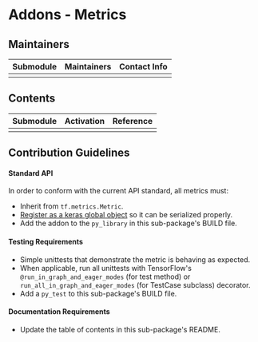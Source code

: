 # Addons - Metrics

## Maintainers
| Submodule  | Maintainers  | Contact Info   |
|:---------- |:------------- |:--------------|
|  |  |  |

## Contents
| Submodule | Activation  | Reference                               |
|:----------------------- |:-------------------|:---------------|
|  |  |            |


## Contribution Guidelines
#### Standard API
In order to conform with the current API standard, all metrics
must:
 * Inherit from `tf.metrics.Metric`.
 * [Register as a keras global object](https://github.com/tensorflow/addons/blob/master/tensorflow_addons/utils/python/keras_utils.py)
  so it can be serialized properly.
 * Add the addon to the `py_library` in this sub-package's BUILD file.

#### Testing Requirements
 * Simple unittests that demonstrate the metric is behaving as expected.
 * When applicable, run all unittests with TensorFlow's
   `@run_in_graph_and_eager_modes` (for test method)
   or `run_all_in_graph_and_eager_modes` (for TestCase subclass)
   decorator.
 * Add a `py_test` to this sub-package's BUILD file.

#### Documentation Requirements
 * Update the table of contents in this sub-package's README.

